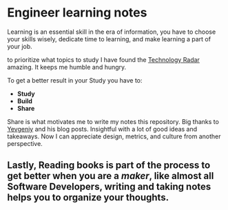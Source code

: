 # Engineer learning notes

Learning is an essential skill in the era of information, you have to choose your skills wisely, dedicate time to learning, and make learning a part of your job.

to prioritize what topics to study I have found the [Technology Radar](https://www.thoughtworks.com/radar) amazing. It keeps me humble and hungry.

To get a better result in your Study you have to:
- **Study**
- **Build**
- **Share**

Share is what motivates me to write my notes  this repository. Big thanks to [Yevgeniy](https://www.ybrikman.com) and his blog posts. Insightful with a lot of good ideas and takeaways. Now I can appreciate design, metrics, and culture from another perspective.

## Lastly, Reading books is part of the process to get better when you are a *maker*, like almost all Software Developers, writing and taking notes helps you to organize your thoughts.
